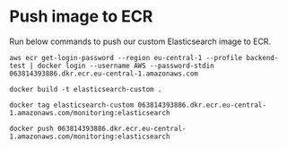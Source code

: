 # Push image to ECR
Run below commands to push our custom Elasticsearch image to ECR.
```
aws ecr get-login-password --region eu-central-1 --profile backend-test | docker login --username AWS --password-stdin 063814393886.dkr.ecr.eu-central-1.amazonaws.com
```

```
docker build -t elasticsearch-custom .
```

```
docker tag elasticsearch-custom 063814393886.dkr.ecr.eu-central-1.amazonaws.com/monitoring:elasticsearch
```

```
docker push 063814393886.dkr.ecr.eu-central-1.amazonaws.com/monitoring:elasticsearch
```